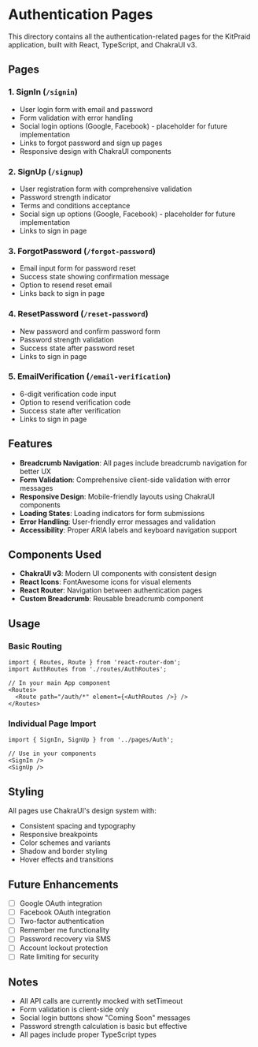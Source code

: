 # Authentication Pages

This directory contains all the authentication-related pages for the KitPraid application, built with React, TypeScript, and ChakraUI v3.

## Pages

### 1. SignIn (`/signin`)
- User login form with email and password
- Form validation with error handling
- Social login options (Google, Facebook) - placeholder for future implementation
- Links to forgot password and sign up pages
- Responsive design with ChakraUI components

### 2. SignUp (`/signup`)
- User registration form with comprehensive validation
- Password strength indicator
- Terms and conditions acceptance
- Social sign up options (Google, Facebook) - placeholder for future implementation
- Links to sign in page

### 3. ForgotPassword (`/forgot-password`)
- Email input form for password reset
- Success state showing confirmation message
- Option to resend reset email
- Links back to sign in page

### 4. ResetPassword (`/reset-password`)
- New password and confirm password form
- Password strength validation
- Success state after password reset
- Links to sign in page

### 5. EmailVerification (`/email-verification`)
- 6-digit verification code input
- Option to resend verification code
- Success state after verification
- Links to sign in page

## Features

- **Breadcrumb Navigation**: All pages include breadcrumb navigation for better UX
- **Form Validation**: Comprehensive client-side validation with error messages
- **Responsive Design**: Mobile-friendly layouts using ChakraUI components
- **Loading States**: Loading indicators for form submissions
- **Error Handling**: User-friendly error messages and validation
- **Accessibility**: Proper ARIA labels and keyboard navigation support

## Components Used

- **ChakraUI v3**: Modern UI components with consistent design
- **React Icons**: FontAwesome icons for visual elements
- **React Router**: Navigation between authentication pages
- **Custom Breadcrumb**: Reusable breadcrumb component

## Usage

### Basic Routing
```tsx
import { Routes, Route } from 'react-router-dom';
import AuthRoutes from './routes/AuthRoutes';

// In your main App component
<Routes>
  <Route path="/auth/*" element={<AuthRoutes />} />
</Routes>
```

### Individual Page Import
```tsx
import { SignIn, SignUp } from '../pages/Auth';

// Use in your components
<SignIn />
<SignUp />
```

## Styling

All pages use ChakraUI's design system with:
- Consistent spacing and typography
- Responsive breakpoints
- Color schemes and variants
- Shadow and border styling
- Hover effects and transitions

## Future Enhancements

- [ ] Google OAuth integration
- [ ] Facebook OAuth integration
- [ ] Two-factor authentication
- [ ] Remember me functionality
- [ ] Password recovery via SMS
- [ ] Account lockout protection
- [ ] Rate limiting for security

## Notes

- All API calls are currently mocked with setTimeout
- Form validation is client-side only
- Social login buttons show "Coming Soon" messages
- Password strength calculation is basic but effective
- All pages include proper TypeScript types
